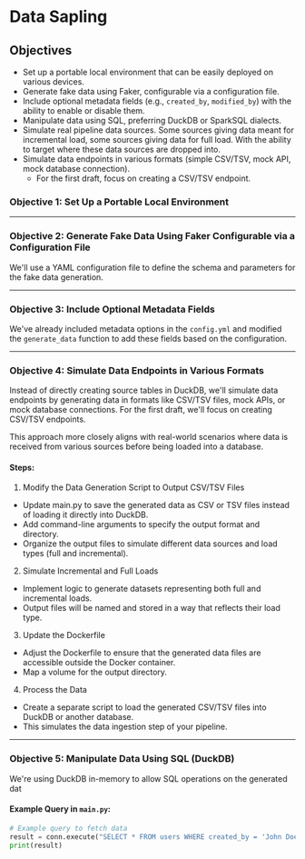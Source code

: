 # Data Sapling

## Objectives

- Set up a portable local environment that can be easily deployed on various devices.
- Generate fake data using Faker, configurable via a configuration file.
- Include optional metadata fields (e.g., `created_by`, `modified_by`) with the ability to enable or disable them.
- Manipulate data using SQL, preferring DuckDB or SparkSQL dialects.
- Simulate real pipeline data sources. Some sources giving data meant for incremental load, some sources giving data for full load. With the ability to target where these data sources are dropped into.
- Simulate data endpoints in various formats (simple CSV/TSV, mock API, mock database connection). 
  - For the first draft, focus on creating a CSV/TSV endpoint.

### Objective 1: Set Up a Portable Local Environment

---

### Objective 2: Generate Fake Data Using Faker Configurable via a Configuration File

We'll use a YAML configuration file to define the schema and parameters for the fake data generation.

---

### Objective 3: Include Optional Metadata Fields

We've already included metadata options in the `config.yml` and modified the `generate_data` function to add these fields based on the configuration.

---

### Objective 4: Simulate Data Endpoints in Various Formats

Instead of directly creating source tables in DuckDB, we'll simulate data endpoints by generating data in formats like CSV/TSV files, mock APIs, or mock database connections. For the first draft, we'll focus on creating CSV/TSV endpoints.

This approach more closely aligns with real-world scenarios where data is received from various sources before being loaded into a database.

#### Steps:
1. Modify the Data Generation Script to Output CSV/TSV Files
- Update main.py to save the generated data as CSV or TSV files instead of loading it directly into DuckDB.
- Add command-line arguments to specify the output format and directory.
- Organize the output files to simulate different data sources and load types (full and incremental).

2. Simulate Incremental and Full Loads
- Implement logic to generate datasets representing both full and incremental loads.
- Output files will be named and stored in a way that reflects their load type.

3. Update the Dockerfile
- Adjust the Dockerfile to ensure that the generated data files are accessible outside the Docker container.
- Map a volume for the output directory.

4. Process the Data
- Create a separate script to load the generated CSV/TSV files into DuckDB or another database.
- This simulates the data ingestion step of your pipeline.

---

### Objective 5: Manipulate Data Using SQL (DuckDB)

We're using DuckDB in-memory to allow SQL operations on the generated dat

#### Example Query in `main.py`:

```python
# Example query to fetch data
result = conn.execute("SELECT * FROM users WHERE created_by = 'John Doe'").fetchdf()
print(result)
```